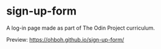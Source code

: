 # sign-up-form
A log-in page made as part of The Odin Project curriculum.

Preview: https://ohboh.github.io/sign-up-form/
